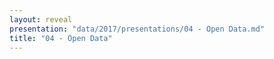 ```yaml
---
layout: reveal
presentation: "data/2017/presentations/04 - Open Data.md"
title: "04 - Open Data"
---
```

